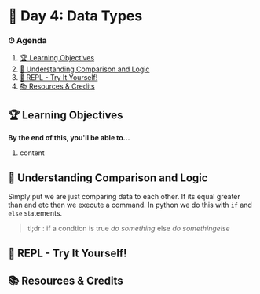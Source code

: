 # 🧠 Day 4: Data Types

### ⏱ Agenda

1. [🏆 Learning Objectives]()
1. [📖 Understanding Comparison and Logic]()
1. [🐍 REPL - Try It Yourself!]()
1. [📚 Resources & Credits]()

## 🏆 Learning Objectives

**By the end of this, you'll be able to...**

1. content 

## 📖 Understanding Comparison and Logic
Simply put we are just comparing data to each other. If its equal greater than and etc then we execute a command. In python we do this with `if` and `else` statements. 

> tl;dr : if a condtion is true _do something_ else _do somethingelse_

## 🐍 REPL - Try It Yourself!

## 📚 Resources & Credits